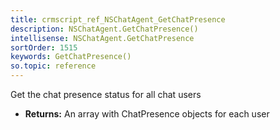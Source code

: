 ```yaml
---
title: crmscript_ref_NSChatAgent_GetChatPresence
description: NSChatAgent.GetChatPresence()
intellisense: NSChatAgent.GetChatPresence
sortOrder: 1515
keywords: GetChatPresence()
so.topic: reference
---
```



Get the chat presence status for all chat users



* **Returns:** An array with ChatPresence objects for each user


